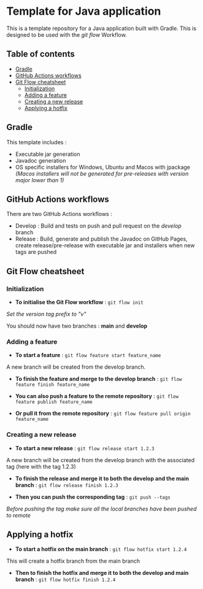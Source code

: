 # Template for Java application

This is a template repository for a Java application built with Gradle. This is designed to be used with the *git flow* Workflow.

## Table of contents

- [Gradle](#gradle)
- [GitHub Actions workflows](#github-actions-workflows)
- [Git Flow cheatsheet](#git-flow-cheatsheet)
  - [Initialization](#initialization)
  - [Adding a feature](#adding-a-feature)
  - [Creating a new release](#creating-a-new-release)
  - [Applying a hotfix](#applying-a-hotfix)

## Gradle

This template includes :
- Executable jar generation
- Javadoc generation
- OS specific installers for Windows, Ubuntu and Macos with jpackage *(Macos installers will not be generated for pre-releases with version major lower than 1)*

## GitHub Actions workflows

There are two GitHub Actions workflows :
- Develop : Build and tests on push and pull request on the *develop* branch
- Release : Build, generate and publish the Javadoc on GitHub Pages, create release/pre-release with executable jar and installers when new tags are pushed

## Git Flow cheatsheet

### Initialization

- **To initialise the Git Flow workflow** : ```git flow init```

*Set the version tag prefix to "v"*

You should now have two branches : **main** and **develop**

### Adding a feature

- **To start a feature** : ```git flow feature start feature_name```

A new branch will be created from the develop branch.

- **To finish the feature and merge to the develop branch** : ```git flow feature finish feature_name```

- **You can also push a feature to the remote repository** : ```git flow feature publish feature_name```

- **Or pull it from the remote repository** : ```git flow feature pull origin feature_name```

### Creating a new release

- **To start a new release** : ```git flow release start 1.2.3```

A new branch will be created from the develop branch with the associated tag (here with the tag 1.2.3)

- **To finish the release and merge it to both the develop and the main branch** : ```git flow release finish 1.2.3```

- **Then you can push the corresponding tag** : ```git push --tags```

*Before pushing the tag make sure all the local branches have been pushed to remote*

## Applying a hotfix

- **To start a hotfix on the main branch** : ```git flow hotfix start 1.2.4```

This will create a hotfix branch from the main branch

- **Then to finish the hotfix and merge it to both the develop and main branch** : ```git flow hotfix finish 1.2.4```
